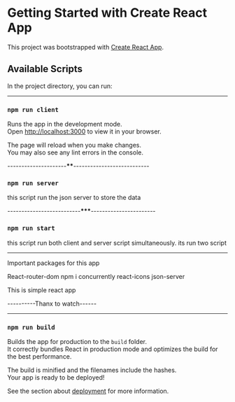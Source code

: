 # Getting Started with Create React App

This project was bootstrapped with [Create React App](https://github.com/facebook/create-react-app).

## Available Scripts

In the project directory, you can run:

---

### `npm run client`

Runs the app in the development mode.\
Open [http://localhost:3000](http://localhost:3000) to view it in your browser.

The page will reload when you make changes.\
You may also see any lint errors in the console.

---------------------******\*\*******---------------------------

### `npm run server`

this script run the json server to store the data

--------------------------******\*\*\*******-----------------------

### `npm run start`

this script run both client and server script simultaneously. its run two script

---

Important packages for this app

React-router-dom
npm i concurrently
react-icons
json-server

This is simple react app

----------Thanx to watch------

---

### `npm run build`

Builds the app for production to the `build` folder.\
It correctly bundles React in production mode and optimizes the build for the best performance.

The build is minified and the filenames include the hashes.\
Your app is ready to be deployed!

See the section about [deployment](https://facebook.github.io/create-react-app/docs/deployment) for more information.
